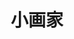 ﻿---
id: 140
title: "小画家"
weight: 140
version: "18.04.0"
updateTime: "2024-04-24T16:57:34"
debName: "http://app.loongapps.cn:8090/upload/file/kolourpaint_18.04.0-edu3_loongarch64.deb"
debSize: "5.7 MB"
command: "kolourpaint"
---
